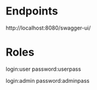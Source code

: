 # Endpoints
http://localhost:8080/swagger-ui/

# Roles
login:user password:userpass

login:admin password:adminpass
